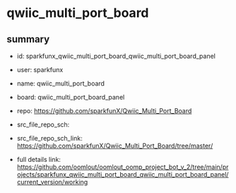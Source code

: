 # qwiic_multi_port_board
 
## summary 
* id: sparkfunx_qwiic_multi_port_board_qwiic_multi_port_board_panel
* user: sparkfunx
* name: qwiic_multi_port_board
* board: qwiic_multi_port_board_panel
* repo: https://github.com/sparkfunX/Qwiic_Multi_Port_Board



* src_file_repo_sch: 
* src_file_repo_sch_link: https://github.com/sparkfunX/Qwiic_Multi_Port_Board/tree/master/
* full details link: https://github.com/oomlout/oomlout_oomp_project_bot_v_2/tree/main/projects/sparkfunx_qwiic_multi_port_board_qwiic_multi_port_board_panel/current_version/working  







